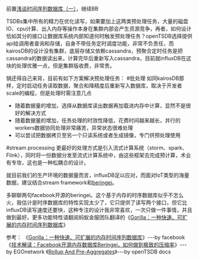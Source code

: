 前置[浅谈时间序列数据库（一）](https://www.jianshu.com/p/5ab6913e2a6f)，继续BB

TSDBs集中所有的精力在优化读写，如果要加上这两类预处理任务，大量的磁盘IO、cpu计算、出入内存等操作本身在集群内部会产生资源竞争，再者，如何设计恰如其分的接口让数据库系统内部知道何时触发预处理任务？openTSDB选择提供api给调用者查询和存储，自身不带任务定时调度功能，非常不负责任，而kairosDB的设计没有集群，底层存储又依赖cassandra，预聚合定时任务是把cassandra的数据读出来，计算完毕后重新写入cassandra，目前就influxDB在这块的处理优雅一点，但是集群版收费，非常贵。

锅还得自己来背，目前有如下方案解决预处理任务：
#批处理
如同kairosDB那样，定时启动任务读取数据，聚合和降精度后重新写入数据库，取决于开发者scale的编程，但是处理时需注意几点
- 随着数据量的增加，选择从数据库读出数据再加载进内存中计算，显然不是很好的解决方式
- 随着数据量的增加，任务处理的时效性降低，花费时间越来越长，并行的workers数据协同处理非常痛苦，异常状态很难处理
- 可以尝试把数据拷贝至另一个只读系统或者生成镜像，专门供预处理使用

#stream processing
更最好的处理方式是引入流式计算系统（storm、spark、Flink），同时将一份数据分发至流式计算系统中，由这些框架去完成预计算，术业有专攻，这也是一种松耦合的设计。

就目前我们的生产环境的数据量而言，influxDB足以应对，而面对IoT类型的海量数据，建议结合stream framework和[beringei](https://yq.aliyun.com/articles/72871)。

多聊聊两句facebook开源的beringei。这个基于内存的时序数据库似乎不怎么火，我估计是时序数据库的特性实现太少了，它只提供了读写两个接口，但它比influxDB读写速度还要快，这种专注的设计我非常喜欢，一次只做一件事情，并且做到最好。更多功能特性请翻阅蚂蚁金服团队翻译的《[Gorilla：一种快速、可扩展的内存时间序列数据库](https://yq.aliyun.com/articles/72871)》

参考：
《[Gorilla：一种快速、可扩展的内存时间序列数据库](https://yq.aliyun.com/articles/72871)》---by facebook
《[技术解读：Facebook开源内存数据库Beringei，如何做到极致的压缩率](http://www.sohu.com/a/132151905_256833)》--- by EGOnetwork
《[Rollup And Pre-Aggregates](http://opentsdb.net/docs/build/html/user_guide/rollups.html)》---by openTSDB docs
